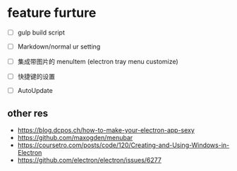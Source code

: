 # feature furture
- [ ] gulp build script
- [ ] Markdown/normal ur setting 
- [ ] 集成带图片的 menuItem (electron tray menu  customize)
- [ ] 快捷键的设置
- [ ] AutoUpdate



## other res
- https://blog.dcpos.ch/how-to-make-your-electron-app-sexy
- https://github.com/maxogden/menubar
- https://coursetro.com/posts/code/120/Creating-and-Using-Windows-in-Electron
- https://github.com/electron/electron/issues/6277
